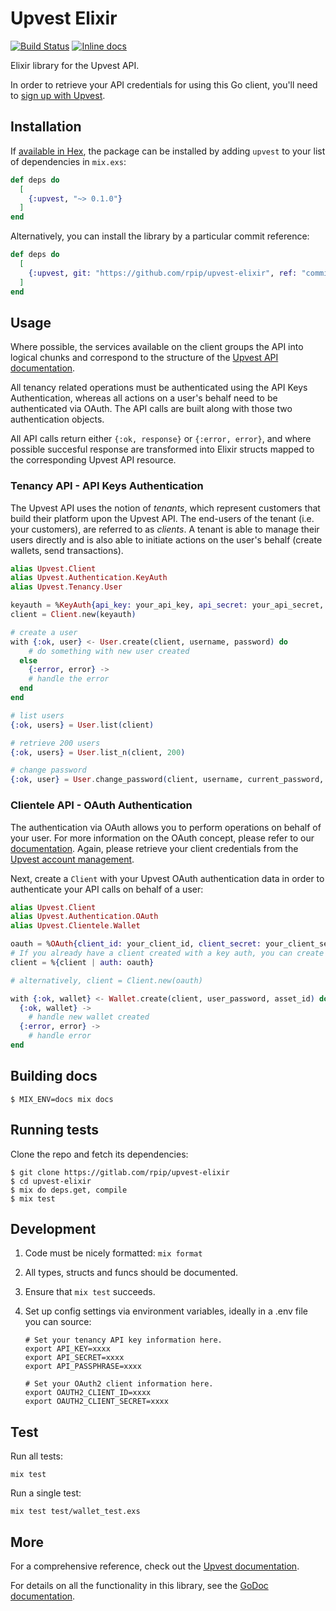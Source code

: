 # Upvest Elixir

[![Build Status](https://travis-ci.org/rpip/upvest-elixir.svg?branch=master)](https://travis-ci.org/rpip/upvest-elixir)
[![Inline docs](http://inch-ci.org/github/rpip/upvest.svg)](http://inch-ci.org/github/rpip/upvest-elixir)

Elixir library for the Upvest API.

In order to retrieve your API credentials for using this Go client, you'll need to [sign up with Upvest](https://login.upvest.co/sign-up).

## Installation

If [available in Hex](https://hex.pm/docs/publish), the package can be installed
by adding `upvest` to your list of dependencies in `mix.exs`:

```elixir
def deps do
  [
    {:upvest, "~> 0.1.0"}
  ]
end
```

Alternatively, you can install the library by a particular commit reference:

``` elixir
def deps do
  [
    {:upvest, git: "https://github.com/rpip/upvest-elixir", ref: "commit ref here"}
  ]
end
```

## Usage

Where possible, the services available on the client groups the API into logical chunks and correspond to the structure of the [Upvest API documentation](https://doc.upvest.co).

All tenancy related operations must be authenticated using the API Keys Authentication, whereas all actions on a user's behalf need to be authenticated via OAuth. The API calls are built along with those two authentication objects.

All API calls return either `{:ok, response}` or `{:error, error}`, and where possible succesful response are transformed into Elixir structs mapped to the corresponding Upvest API resource.

### Tenancy API - API Keys Authentication

The Upvest API uses the notion of _tenants_, which represent customers that build their platform upon the Upvest API. The end-users of the tenant (i.e. your customers), are referred to as _clients_. A tenant is able to manage their users directly and is also able to initiate actions on the user's behalf (create wallets, send transactions).

```elixir
alias Upvest.Client
alias Upvest.Authentication.KeyAuth
alias Upvest.Tenancy.User

keyauth = %KeyAuth{api_key: your_api_key, api_secret: your_api_secret, api_passphrase: your_api_passphrase}
client = Client.new(keyauth)

# create a user
with {:ok, user} <- User.create(client, username, password) do
    # do something with new user created
  else
    {:error, error} ->
    # handle the error
  end
end

# list users
{:ok, users} = User.list(client)

# retrieve 200 users
{:ok, users} = User.list_n(client, 200)

# change password
{:ok, user} = User.change_password(client, username, current_password, new_password)
```

### Clientele API - OAuth Authentication
The authentication via OAuth allows you to perform operations on behalf of your user.
For more information on the OAuth concept, please refer to our [documentation](https://doc.upvest.co/docs/oauth2-authentication).
Again, please retrieve your client credentials from the [Upvest account management](https://login.upvest.co/).

Next, create a `Client` with your Upvest OAuth authentication data in order to authenticate your API calls on behalf of a user:

```elixir
alias Upvest.Client
alias Upvest.Authentication.OAuth
alias Upvest.Clientele.Wallet

oauth = %OAuth{client_id: your_client_id, client_secret: your_client_secret, username: your_users_username, password: your_users_password}
# If you already have a client created with a key auth, you can create a new oauth client from that by changing the auth param
client = %{client | auth: oauth}

# alternatively, client = Client.new(oauth)

with {:ok, wallet} <- Wallet.create(client, user_password, asset_id) do
  {:ok, wallet} ->
    # handle new wallet created
  {:error, error} ->
    # handle error
end
```

## Building docs

```
$ MIX_ENV=docs mix docs
```

## Running tests

Clone the repo and fetch its dependencies:

```
$ git clone https://gitlab.com/rpip/upvest-elixir
$ cd upvest-elixir
$ mix do deps.get, compile
$ mix test
```
## Development

1. Code must be nicely formatted: `mix format`
2. All types, structs and funcs should be documented.
3. Ensure that `mix test` succeeds.
4. Set up config settings via environment variables, ideally in a .env file you can source:

    ```shell
    # Set your tenancy API key information here.
    export API_KEY=xxxx
    export API_SECRET=xxxx
    export API_PASSPHRASE=xxxx

    # Set your OAuth2 client information here.
    export OAUTH2_CLIENT_ID=xxxx
    export OAUTH2_CLIENT_SECRET=xxxx
    ```

## Test

Run all tests:

    mix test

Run a single test:

    mix test test/wallet_test.exs

## More

For a comprehensive reference, check out the [Upvest documentation](https://doc.upvest.co).

For details on all the functionality in this library, see the [GoDoc documentation](https://godoc.org/github.com/rpip/upvest-go).
